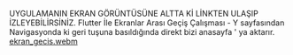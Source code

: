UYGULAMANIN EKRAN GÖRÜNTÜSÜNE ALTTA Kİ LİNKTEN ULAŞIP İZLEYEBİLİRSİNİZ.
Flutter İle Ekranlar Arası Geçiş Çalışması  - Y sayfasından Navigasyonda ki geri tuşuna basıldığında direkt bizi anasayfa ' ya aktarır.
[ekran_gecis.webm](https://github.com/enescinar10/ekran_gecisleri/assets/75270581/ab00f531-c0b9-4749-8fb0-5fcfd41285c0)
